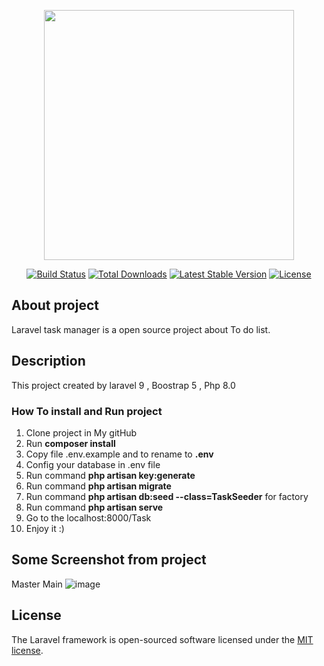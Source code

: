 <p align="center"><a href="https://laravel.com" target="_blank"><img src="https://raw.githubusercontent.com/laravel/art/master/logo-lockup/5%20SVG/2%20CMYK/1%20Full%20Color/laravel-logolockup-cmyk-red.svg" width="400"></a></p>

<p align="center">
<a href="https://travis-ci.org/laravel/framework"><img src="https://travis-ci.org/laravel/framework.svg" alt="Build Status"></a>
<a href="https://packagist.org/packages/laravel/framework"><img src="https://img.shields.io/packagist/dt/laravel/framework" alt="Total Downloads"></a>
<a href="https://packagist.org/packages/laravel/framework"><img src="https://img.shields.io/packagist/v/laravel/framework" alt="Latest Stable Version"></a>
<a href="https://packagist.org/packages/laravel/framework"><img src="https://img.shields.io/packagist/l/laravel/framework" alt="License"></a>
</p>

## About project

Laravel task manager is a open source project about To do list.



## Description

This project created by laravel 9 , Boostrap 5 , Php 8.0



### How To install and Run project


1) Clone project in My gitHub
2) Run **composer install**
3) Copy file .env.example and to rename to **.env**
4) Config your database in .env file
5) Run command **php artisan key:generate**
6) Run command **php artisan migrate**
7) Run command **php artisan db:seed  --class=TaskSeeder** for factory
8) Run command **php artisan serve** 
9) Go to the localhost:8000/Task
10) Enjoy it :)

## Some Screenshot from project

Master Main
![image](https://user-images.githubusercontent.com/36498620/169689193-d72c5c17-50aa-4b26-ae80-c8856b762a6b.png)


## License

The Laravel framework is open-sourced software licensed under the [MIT license](https://opensource.org/licenses/MIT).
